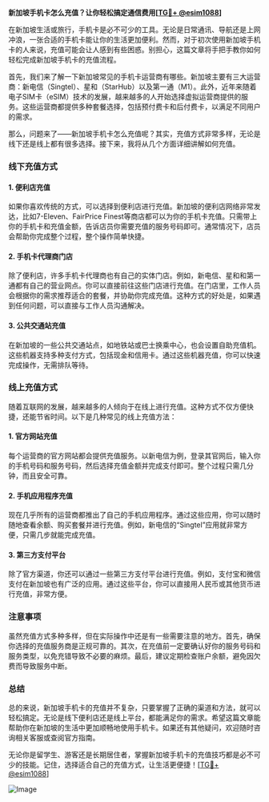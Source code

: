 **新加坡手机卡怎么充值？让你轻松搞定通信费用[[TG💪+ @esim1088](https://t.me/s/esim1088)]**

在新加坡生活或旅行，手机卡是必不可少的工具。无论是日常通讯、导航还是上网冲浪，一张合适的手机卡能让你的生活更加便利。然而，对于初次使用新加坡手机卡的人来说，充值可能会让人感到有些困惑。别担心，这篇文章将手把手教你如何轻松完成新加坡手机卡的充值流程。

首先，我们来了解一下新加坡常见的手机卡运营商有哪些。新加坡主要有三大运营商：新电信（Singtel）、星和（StarHub）以及第一通（M1）。此外，近年来随着电子SIM卡（eSIM）技术的发展，越来越多的人开始选择虚拟运营商提供的服务。这些运营商都提供多种套餐选择，包括预付费卡和后付费卡，以满足不同用户的需求。

那么，问题来了——新加坡手机卡怎么充值呢？其实，充值方式非常多样，无论是线下还是线上都有很多选择。接下来，我将从几个方面详细讲解如何充值。

### 线下充值方式

#### 1. 便利店充值
如果你喜欢传统的方式，可以选择到便利店进行充值。新加坡的便利店网络非常发达，比如7-Eleven、FairPrice Finest等商店都可以为你的手机卡充值。只需带上你的手机卡和充值金额，告诉店员你需要充值的服务号码即可。通常情况下，店员会帮助你完成整个过程，整个操作简单快捷。

#### 2. 手机卡代理商门店
除了便利店，许多手机卡代理商也有自己的实体门店。例如，新电信、星和和第一通都有自己的营业网点。你可以直接前往这些门店进行充值。在门店里，工作人员会根据你的需求推荐适合的套餐，并协助你完成充值。这种方式的好处是，如果遇到任何问题，可以直接与工作人员沟通解决。

#### 3. 公共交通站充值
在新加坡的一些公共交通站点，如地铁站或巴士换乘中心，也会设置自助充值机。这些机器支持多种支付方式，包括现金和信用卡。通过这些机器充值，你可以快速完成操作，无需排队等待。

### 线上充值方式

随着互联网的发展，越来越多的人倾向于在线上进行充值。这种方式不仅方便快捷，还能节省时间。以下是几种常见的线上充值方法：

#### 1. 官方网站充值
每个运营商的官方网站都会提供充值服务。以新电信为例，登录其官网后，输入你的手机号码和服务号码，然后选择充值金额并完成支付即可。整个过程只需几分钟，而且安全可靠。

#### 2. 手机应用程序充值
现在几乎所有的运营商都推出了自己的手机应用程序。通过这些应用，你可以随时随地查看余额、购买套餐并进行充值。例如，新电信的“Singtel”应用就非常方便，只需几步就能完成充值。

#### 3. 第三方支付平台
除了官方渠道，你还可以通过一些第三方支付平台进行充值。例如，支付宝和微信支付在新加坡也有广泛的应用。通过这些平台，你可以直接用人民币或其他货币进行充值，非常方便。

### 注意事项

虽然充值方式多种多样，但在实际操作中还是有一些需要注意的地方。首先，确保你选择的充值服务商是正规可靠的。其次，在充值前一定要确认好你的服务号码和服务类型，以免充错导致不必要的麻烦。最后，建议定期检查账户余额，避免因欠费而导致服务中断。

### 总结

总的来说，新加坡手机卡的充值并不复杂，只要掌握了正确的渠道和方法，就可以轻松搞定。无论是线下便利店还是线上平台，都能满足你的需求。希望这篇文章能帮助你在新加坡的生活中更加顺畅地使用手机卡。如果还有其他疑问，欢迎随时咨询相关客服或查阅官方指南。

无论你是留学生、游客还是长期居住者，掌握新加坡手机卡的充值技巧都是必不可少的技能。记住，选择适合自己的充值方式，让生活更便捷！[[TG💪+ @esim1088](https://t.me/s/esim1088)]

![Image](https://i.postimg.cc/4NQfJmqS/Snipaste-2025-05-13-00-14-12.png)